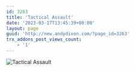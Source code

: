 ```yaml
---
id: 3263
title: 'Tactical Assault'
date: '2023-03-17T13:45:39+00:00'
layout: page
guid: 'http://new.andydixon.com/?page_id=3263'
trx_addons_post_views_count:
    - '1'
---
```


![Tactical Assault](https://i0.wp.com/assets.g8x2.ldn.idrivee2-23.com/posters/Tactical%20Assault%2001.jpg?w=1200&ssl=1 "Tactical Assault")